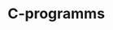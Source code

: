 # C-programms                                                                                                                              
